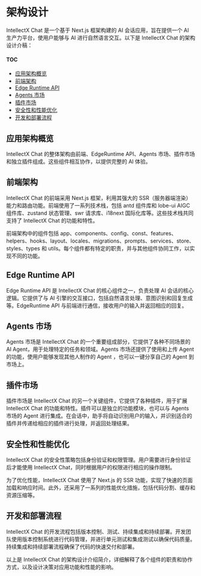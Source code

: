 # 架构设计

IntellectX Chat 是一个基于 Next.js 框架构建的 AI 会话应用，旨在提供一个 AI 生产力平台，使用户能够与 AI 进行自然语言交互。以下是 IntellectX Chat 的架构设计介稿：

#### TOC

- [应用架构概览](#应用架构概览)
- [前端架构](#前端架构)
- [Edge Runtime API](#edge-runtime-api)
- [Agents 市场](#agents-市场)
- [插件市场](#插件市场)
- [安全性和性能优化](#安全性和性能优化)
- [开发和部署流程](#开发和部署流程)

## 应用架构概览

IntellectX Chat 的整体架构由前端、EdgeRuntime API、Agents 市场、插件市场和独立插件组成。这些组件相互协作，以提供完整的 AI 体验。

## 前端架构

IntellectX Chat 的前端采用 Next.js 框架，利用其强大的 SSR（服务器端渲染）能力和路由功能。前端使用了一系列技术栈，包括 antd 组件库和 lobe-ui AIGC 组件库、zustand 状态管理、swr 请求库、i18next 国际化库等。这些技术栈共同支持了 IntellectX Chat 的功能和特性。

前端架构中的组件包括 app、components、config、const、features、helpers、hooks、layout、locales、migrations、prompts、services、store、styles、types 和 utils。每个组件都有特定的职责，并与其他组件协同工作，以实现不同的功能。

## Edge Runtime API

Edge Runtime API 是 IntellectX Chat 的核心组件之一，负责处理 AI 会话的核心逻辑。它提供了与 AI 引擎的交互接口，包括自然语言处理、意图识别和回复生成等。EdgeRuntime API 与前端进行通信，接收用户的输入并返回相应的回复。

## Agents 市场

Agents 市场是 IntellectX Chat 的一个重要组成部分，它提供了各种不同场景的 AI Agent，用于处理特定的任务和领域。Agents 市场还提供了使用和上传 Agent 的功能，使用户能够发现其他人制作的 Agent ，也可以一键分享自己的 Agent 到市场上。

## 插件市场

插件市场是 IntellectX Chat 的另一个关键组件，它提供了各种插件，用于扩展 IntellectX Chat 的功能和特性。插件可以是独立的功能模块，也可以与 Agents 市场的 Agent 进行集成。在会话中，助手将自动识别用户的输入，并识别适合的插件并传递给相应的插件进行处理，并返回处理结果。

## 安全性和性能优化

IntellectX Chat 的安全性策略包括身份验证和权限管理。用户需要进行身份验证后才能使用 IntellectX Chat，同时根据用户的权限进行相应的操作限制。

为了优化性能，IntellectX Chat 使用了 Next.js 的 SSR 功能，实现了快速的页面加载和响应时间。此外，还采用了一系列的性能优化措施，包括代码分割、缓存和资源压缩等。

## 开发和部署流程

IntellectX Chat 的开发流程包括版本控制、测试、持续集成和持续部署。开发团队使用版本控制系统进行代码管理，并进行单元测试和集成测试以确保代码质量。持续集成和持续部署流程确保了代码的快速交付和部署。

以上是 IntellectX Chat 的架构设计介绍简介，详细解释了各个组件的职责和协作方式，以及设计决策对应用功能和性能的影响。
